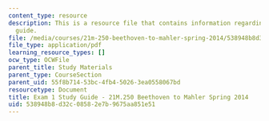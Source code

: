 ```yaml
---
content_type: resource
description: This is a resource file that contains information regarding exam 1 study
  guide.
file: /media/courses/21m-250-beethoven-to-mahler-spring-2014/538948b8d32c08582e7b9675aa851e51_MIT21M_250S14_Quiz1Guide.pdf
file_type: application/pdf
learning_resource_types: []
ocw_type: OCWFile
parent_title: Study Materials
parent_type: CourseSection
parent_uid: 55f8b714-53bc-4fb4-5026-3ea0558067bd
resourcetype: Document
title: Exam 1 Study Guide - 21M.250 Beethoven to Mahler Spring 2014
uid: 538948b8-d32c-0858-2e7b-9675aa851e51
---
```

